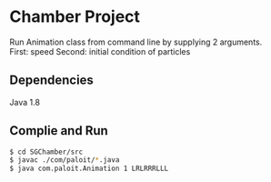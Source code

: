 # Chamber Project

Run Animation class from command line by supplying 2 arguments.<BR/>
First: speed
Second: initial condition of particles


## Dependencies

Java 1.8

## Complie and Run

```sh
$ cd SGChamber/src
$ javac ./com/paloit/*.java
$ java com.paloit.Animation 1 LRLRRRLLL
